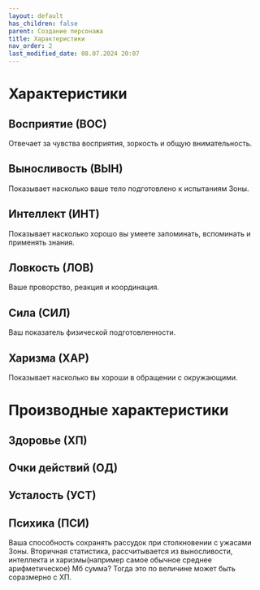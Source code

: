 ```yaml
---
layout: default
has_children: false
parent: Создание персонажа
title: Характеристики
nav_order: 2
last_modified_date: 08.07.2024 20:07
---
```


# Характеристики

## Восприятие (ВОС)
Отвечает за чувства восприятия, зоркость и общую внимательность. 

## Выносливость (ВЫН)
Показывает насколько ваше тело подготовлено к испытаниям Зоны. 

## Интеллект (ИНТ)
Показывает насколько хорошо вы умеете запоминать, вспоминать и применять знания.

## Ловкость (ЛОВ)
Ваше проворство, реакция и координация.

## Сила (СИЛ)
Ваш показатель физической подготовленности.

## Харизма (ХАР)
Показывает насколько вы хороши в обращении с окружающими.

# Производные характеристики

## Здоровье (ХП)

## Очки действий (ОД)

## Усталость (УСТ)

## Психика (ПСИ)
Ваша способность сохранять рассудок при столкновении с ужасами Зоны.
Вторичная статистика, рассчитывается из выносливости, интеллекта и харизмы(например самое обычное среднее арифметическое) Мб сумма? Тогда это по величине может быть соразмерно с ХП.
